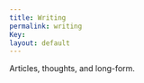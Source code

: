 ```yaml
---
title: Writing
permalink: writing
Key: 
layout: default
---
```


Articles, thoughts, and long-form.
